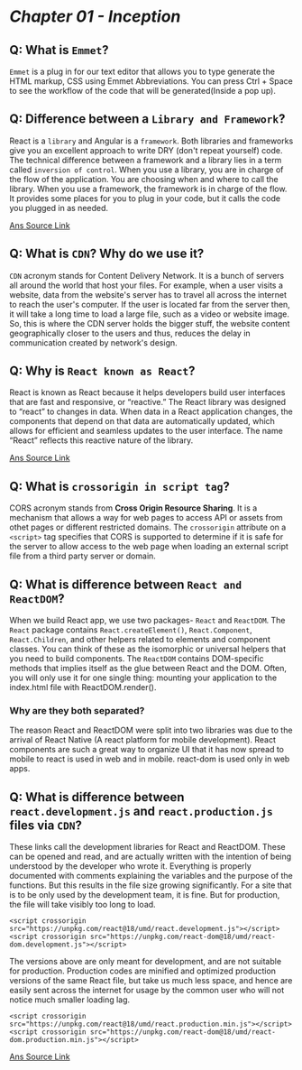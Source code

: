 # _Chapter 01 - Inception_

## Q: What is `Emmet`?
`Emmet` is a plug in for our text editor that allows you to type generate the HTML markup, CSS using Emmet Abbreviations. You can press Ctrl + Space to see the workflow of the code that will be generated(Inside a pop up).

## Q: Difference between a `Library and Framework`?
React is a `library` and Angular is a `framework`. Both libraries and frameworks give you an excellent approach to write DRY (don't repeat yourself) code.
The technical difference between a framework and a library lies in a term called `inversion of control`.
When you use a library, you are in charge of the flow of the application. You are choosing when and where to call the library. When you use a framework, the framework is in charge of the flow. It provides some places for you to plug in your code, but it calls the code you plugged in as needed.

[Ans Source Link](https://www.freecodecamp.org/news/the-difference-between-a-framework-and-a-library-bd133054023f/)

## Q: What is `CDN`? Why do we use it?
`CDN` acronym stands for Content Delivery Network. It is a bunch of servers all around the world that host your files. For example, when a user visits a website, data from the website's server has to travel all across the internet to reach the user's computer. If the user is located far from the server then, it will take a long time to load a large file, such as a video or website image. So, this is where the CDN server holds the bigger stuff, the website content geographically closer to the users and thus, reduces the delay in communication created by network's design.

## Q: Why is `React known as React`?
React is known as React because it helps developers build user interfaces that are fast and responsive, or “reactive.” The React library was designed to “react” to changes in data. When data in a React application changes, the components that depend on that data are automatically updated, which allows for efficient and seamless updates to the user interface. The name “React” reflects this reactive nature of the library.

[Ans Source Link](https://medium.com/@dhawalpandya/why-is-react-called-react-92f83b10aeac)

## Q: What is `crossorigin in script tag`?
CORS acronym stands from **Cross Origin Resource Sharing**. It is a mechanism that allows a way for web pages to access API or assets from othet pages or different restricted domains.
The `crossorigin` attribute on a `<script>` tag specifies that CORS is supported to determine if it is safe for the server to allow access to the web page when loading an external script file from a third party server or domain.

## Q: What is difference between `React and ReactDOM`?
When we build React app, we use two packages- `React` and `ReactDOM`. The `React` package contains `React.createElement()`, `React.Component`, `React.Children`, and other helpers related to elements and component classes. You can think of these as the isomorphic or universal helpers that you need to build components. The `ReactDOM` contains DOM-specific methods that implies itself as the glue between React and the DOM. Often, you will only use it for one single thing: mounting your application to the index.html file with ReactDOM.render().

### Why are they both separated?
The reason React and ReactDOM were split into two libraries was due to the arrival of React Native (A react platform for mobile development).
React components are such a great way to organize UI that it has now spread to mobile to react is used in web and in mobile. react-dom is used only in web apps. 

## Q: What is difference between `react.development.js` and `react.production.js` files via `CDN`?
These links call the development libraries for React and ReactDOM. These can be opened and read, and are actually written with the intention of being understood by the developer who wrote it. Everything is properly documented with comments explaining the variables and the purpose of the functions. But this results in the file size growing significantly. For a site that is to be only used by the development team, it is fine. But for production, the file will take visibly too long to load.

```
<script crossorigin src="https://unpkg.com/react@18/umd/react.development.js"></script>
<script crossorigin src="https://unpkg.com/react-dom@18/umd/react-dom.development.js"></script>
```

The versions above are only meant for development, and are not suitable for production. Production codes are minified and optimized production versions of the same React file, but take us much less space, and hence are easily sent across the internet for usage by the common user who will not notice much smaller loading lag.

```
<script crossorigin src="https://unpkg.com/react@18/umd/react.production.min.js"></script>
<script crossorigin src="https://unpkg.com/react-dom@18/umd/react-dom.production.min.js"></script>
```

[Ans Source Link](https://github.com/dhawal-pandya/Namaste-React/blob/main/Chapter%2001%20.%20Inception/7.%20react.development.js%20and%20react.production.js%20files.md)